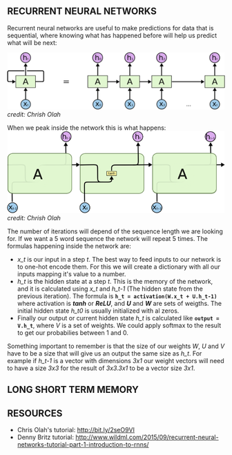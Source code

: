 ## RECURRENT NEURAL NETWORKS

Recurrent neural networks are useful to make predictions for data that is sequential, where knowing what has happened before will help us predict what will be next:

![Image of a RNN](./assets/RNN-unrolled.png)
_credit: Chrish Olah_


When we peak inside the network this is what happens:
![Image of a RNN](./assets/LSTM3-SimpleRNN.png)
_credit: Chrish Olah_

The number of iterations will depend of the sequence length we are looking for. If we want a 5 word sequence the network will repeat 5 times. The formulas happening inside the network are:
* _x_t_ is our input in a step _t_. The best way to feed inputs to our network is to one-hot encode them. For this we will create a dictionary with all our inputs mapping it's value to a number.
* _h_t_ is the hidden state at a step _t_. This is the memory of the network, and it is calculated using _x_t_ and _h_t-1_ (The hidden state from the previous iteration). The formula is  **`h_t = activation(W.x_t + U.h_t-1)`** where activation is **_tanh_** or **_ReLU_**, and **_U_** and **_W_** are sets of weigths. The initial hidden state _h_t0_ is usually initialized with al zeros.
* Finally our output or current hidden state _h_t_ is calculated like **`output = V.h_t`**, where _V_ is a set of weights. We could apply softmax to the result to get our probabilies between 1 and 0.

Something important to remember is that the size of our weights _W_, _U_ and _V_ have to be a size that will give us an output the same size as _h_t_. For example if _h_t-1_ is a vector with dimensions *3x1* our weight vectors will need to have a size *3x3* for the result of *3x3.3x1* to be a vector size *3x1*.


## LONG SHORT TERM MEMORY














## RESOURCES
* Chris Olah's tutorial: http://bit.ly/2seO9VI
* Denny Britz tutorial: http://www.wildml.com/2015/09/recurrent-neural-networks-tutorial-part-1-introduction-to-rnns/
